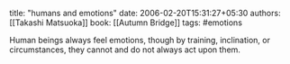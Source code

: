 
title: "humans and emotions"
date: 2006-02-20T15:31:27+05:30
authors: [[Takashi Matsuoka]]
book: [[Autumn Bridge]]
tags: #emotions

Human beings always feel emotions, though by training, inclination, or circumstances, they cannot and do not always act upon them.
